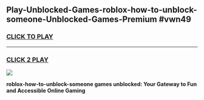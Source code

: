 
## Play-Unblocked-Games-roblox-how-to-unblock-someone-Unblocked-Games-Premium #vwn49
<h3>
<a href="https://premium.freeplayer.one?title=roblox-how-to-unblock-someone&ref=12M">CLICK TO PLAY</a></h3>
<hr>

<h3>
<a href="https://premium.freeplayer.one?title=roblox-how-to-unblock-someone&ref=12M">CLICK 2 PLAY</a>
  
</h3>

<a href="https://premium.freeplayer.one?title=roblox-how-to-unblock-someone&ref=12M"><img src="https://clearcache.store/games.png"></a>


**roblox-how-to-unblock-someone games unblocked: Your Gateway to Fun and Accessible Online Gaming**
